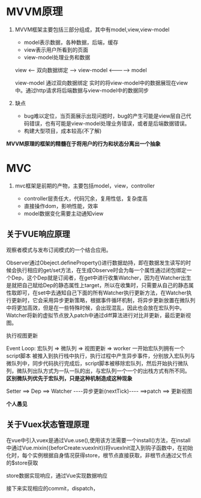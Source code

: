 # MVVM原理

1. MVVM框架主要包括三部分组成，其中有model,view,view-model
   - model表示数据，各种数据，后端，缓存
   - view表示用户所看到的页面
   - view-model处理业务和数据

           
   view  <——  双向数据绑定 ——>  view-model   <————> model
         



   view-model 通过双向数据绑定 实时的将view-model中的数据展现在view中。通过http请求将后端数据与view-model中的数据同步

  2. 缺点
     - bug难以定位，当页面展示出现问题时，bug的产生可能是view层自己代码错误，也有可能是view-model处理业务错误，或者是后端数据错误。
     - 构建大型项目，成本较高(不了解)

   **MVVM原理的框架的精髓在于将用户的行为和状态分离出一个抽象**


# MVC

1. mvc框架是前期的产物，主要包括model，view，controller

   - controller层责任大，代码冗余，复用性低，复杂度高
   - 直接操作dom，影响性能，效率
   - model数据变化需要主动通知view


## 关于VUE响应原理

观察者模式与发布订阅模式的一个结合应用。

Observer通过Obeject.defineProperty()进行数据劫持，即在数据发生读写的时候会执行相应的get/set方法，在生成Observe时会为每一个属性通过闭包绑定一个Dep，这个Dep就是订阅者，在get中进行收集Watcher，因为在Watcher出生是就把自己赋给Dep的静态属性上target，所以在收集时，只需要从自己的静态属性取即可，在set中去通知自己下面的所有Watcher执行更新方法，在Watcher执行更新时，它会采用异步更新策略，根据事件循环机制，将异步更新放置在微队列中将更加高效，但是在一些特殊时候，会出现混乱，因此也会放在宏队列中。Watcher将新的虚拟节点放入patch中通过diff算法进行对比并更新，最后更新视图。

执行视图更新

Event Loop:  宏队列 => 微队列 => 视图更新 => worker
一开始宏队列拥有一个script脚本 被推入到执行栈中执行，执行过程中产生异步事件，分别放入宏队列与微队列中，同步代码执行完成后，script脚本被移除宏队列，然后开始执行微队列，微队列出队方式为一队一队的出，与宏队列一个一个的出栈方式有所不同。 **区别微队列优先于宏队列，只是这种机制造成这种现象**

Setter ==> Dep ==> Watcher ----异步更新(nextTick)---- ==>patch ==> 更新视图

**个人愚见**

## 关于Vuex状态管理原理

在vue中引入vuex是通过Vue.use(),使用该方法需要一个install()方法，在install中通过Vue.mixin({beforCreate:vuexInit})将vuexInit混入到钩子函数中，在初始化时，每个实例根据自身情况获得store，根节点直接获取，非根节点通过父节点的$store获取

store数据实现响应，通过Vue实现数据响应

接下来实现相应的commit，dispatch，

   
